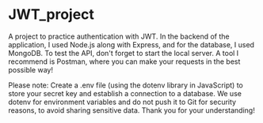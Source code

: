 # JWT_project

A project to practice authentication with JWT. In the backend of the application, I used Node.js along with Express, and for the database, I used MongoDB. To test the API, don't forget to start the local server. A tool I recommend is Postman, where you can make your requests in the best possible way!

Please note: Create a .env file (using the dotenv library in JavaScript) to store your secret key and establish a connection to a database. We use dotenv for environment variables and do not push it to Git for security reasons, to avoid sharing sensitive data. Thank you for your understanding!




